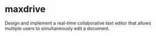 # maxdrive
Design and implement a real-time collaborative text editor that allows multiple users to simultaneously edit a document.
